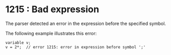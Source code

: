 # 1215 : Bad expression

The parser detected an error in the expression before the specified symbol.

&#x20;

The following example illustrates this error:

```
variable v;
v = 2*;  // error 1215: error in expression before symbol ';'
```

&#x20;
